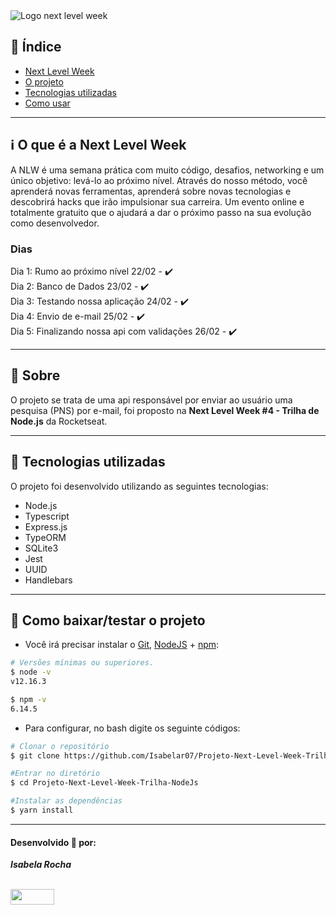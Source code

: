 <img src="https://cdn.discordapp.com/attachments/694609874197151754/813851700011335730/NLW04_pack_divulgacao_-_Github.png" alt="Logo next level week">

## 📑️ Índice

- [Next Level Week](#ℹ️--O-que-é-a-Next-Level-Week)
- [O projeto](#📝️-Sobre)
- [Tecnologias utilizadas](#🚀️-Tecnologias-utilizadas)
- [Como usar](#💾️-Como-baixar/testar-o-projeto)

---

## ℹ️ O que é a Next Level Week

A NLW é uma semana prática com muito código, desafios, networking e um único objetivo: levá-lo ao próximo nível. Através do nosso método, você aprenderá novas ferramentas, aprenderá sobre novas tecnologias e descobrirá hacks que irão impulsionar sua carreira. Um evento online e totalmente gratuito que o ajudará a dar o próximo passo na sua evolução como desenvolvedor.

### Dias
Dia 1: Rumo ao próximo nível 22/02 - ✔️ <br/>
Dia 2: Banco de Dados 23/02 - ✔️ <br/>
Dia 3: Testando nossa aplicação 24/02 - ✔️ <br/>
Dia 4: Envio de e-mail 25/02 - ✔️ <br/>
Dia 5: Finalizando nossa api com validações 26/02 - ✔️

---

## 📝️ Sobre

O projeto se trata de uma api responsável por enviar ao usuário uma pesquisa (PNS) por e-mail, foi proposto na **Next Level Week #4 - Trilha de Node.js** da Rocketseat.

---

## 🚀️ Tecnologias utilizadas

O projeto foi desenvolvido utilizando as seguintes tecnologias:

- Node.js
- Typescript
- Express.js
- TypeORM
- SQLite3
- Jest
- UUID
- Handlebars

---

## 💾️ Como baixar/testar o projeto

- Você irá precisar instalar o [Git](https://git-scm.com/), [NodeJS](https://nodejs.org/pt-br/download/) + [npm](https://www.npmjs.com/get-npm):

```bash
# Versões mínimas ou superiores.
$ node -v
v12.16.3

$ npm -v
6.14.5
```

- Para configurar, no bash digite os seguinte códigos:

```bash
# Clonar o repositório
$ git clone https://github.com/Isabelar07/Projeto-Next-Level-Week-Trilha-NodeJs.git

#Entrar no diretório
$ cd Projeto-Next-Level-Week-Trilha-NodeJs

#Instalar as dependências
$ yarn install
```

---

#### Desenvolvido 🧡 por:

***Isabela Rocha*** 

<br/> 
<a href="https://www.linkedin.com/in/isabelarochasilveira/">
<img src="https://content.linkedin.com/content/dam/me/business/en-us/amp/brand-site/v2/bg/LI-Logo.svg.original.svg" width= 70px height= 25px>
</a>

